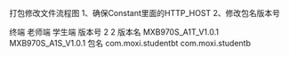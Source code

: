 打包修改文件流程图
1、确保Constant里面的HTTP_HOST
2、修改包名版本号

终端             老师端                学生端
版本号             2                    2
版本名     MXB970S_A1T_V1.0.1   MXB970S_A1S_V1.0.1
包名       com.moxi.studentbt   com.moxi.studentb